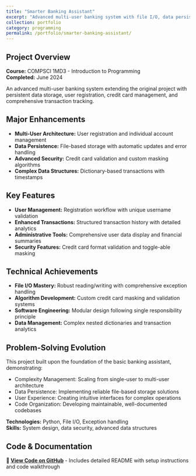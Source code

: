 ```yaml
---
title: "Smarter Banking Assistant"
excerpt: "Advanced multi-user banking system with file I/O, data persistence, and credit card security built in Python"
collection: portfolio
category: programming
permalink: /portfolio/smarter-banking-assistant/
---
```


## Project Overview

**Course:** COMPSCI 1MD3 - Introduction to Programming  
**Completed:** June 2024

An advanced multi-user banking system extending the original project with persistent data storage, user registration, credit card management, and comprehensive transaction tracking.

## Major Enhancements

- **Multi-User Architecture:** User registration and individual account management
- **Data Persistence:** File-based storage with automatic updates and error handling
- **Advanced Security:** Credit card validation and custom masking algorithms
- **Complex Data Structures:** Dictionary-based transactions with timestamps

## Key Features

- **User Management:** Registration workflow with unique username validation
- **Enhanced Transactions:** Structured transaction history with detailed analytics
- **Administrative Tools:** Comprehensive user data display and financial summaries
- **Security Features:** Credit card format validation and toggle-able masking

## Technical Achievements

- **File I/O Mastery:** Robust reading/writing with comprehensive exception handling
- **Algorithm Development:** Custom credit card masking and validation systems
- **Software Engineering:** Modular design following single responsibility principle
- **Data Management:** Complex nested dictionaries and transaction analytics

## Problem-Solving Evolution

This project built upon the foundation of the basic banking assistant, demonstrating:
- Complexity Management: Scaling from single-user to multi-user architecture
- Data Persistence: Implementing reliable file-based storage solutions
- User Experience: Creating intuitive interfaces for complex operations
- Code Organization: Developing maintainable, well-documented codebases

**Technologies:** Python, File I/O, Exception handling  
**Skills:** System design, data security, advanced data structures

## Code & Documentation

**🔗 [View Code on GitHub](https://github.com/emkirichenko/1md3-banking-systems)** - Includes detailed README with setup instructions and code walkthrough

